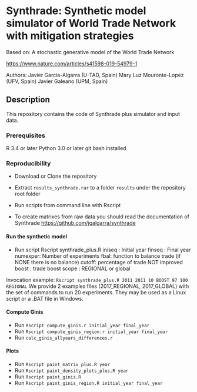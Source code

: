 # Synthrade: Synthetic model simulator of World Trade Network with mitigation strategies


Based on: A stochastic generative model of the World Trade Network

https://www.nature.com/articles/s41598-019-54979-1

Authors: Javier Garcia-Algarra (U-TAD, Spain)
         Mary Luz Mouronte-Lopez (UFV, Spain)
         Javier Galeano (UPM, Spain)


## Description

This repository contains the code of Synthrade plus simulator and input data.

### Prerequisites

R 3.4 or later
Python 3.0 or later
git bash installed


### Reproducibility

- Download or Clone the repository
- Extract `results_synthrade.rar` to a folder `results` under the repository root folder
- Run scripts from command line with Rscript

- To create matrixes from raw data you should read the documentation of Synthrade
https://github.com/jgalgarra/synthrade

#### Run the synthetic model

- Run script Rscript synthrade_plus.R
                    iniseq : Initial year
                    finseq : Final year
                    numexper: Number of experiments
                    fbal: function to balance trade (if NONE there is no balance)
                    cutoff: percentage of trade NOT improved
                    boost : trade boost
                    scope : REGIONAL or global

Invocation example: `Rscript synthrade_plus.R 2011 2011 10 BOOST 97 100 REGIONAL`
We provide 2 examples files (2017_REGIONAL, 2017_GLOBAL) with the set of commands to run 20 experiments. They may be used as a Linux script or a .BAT file in Windows.

#### Compute Ginis
- Run `Rscript compute_ginis.r initial_year final_year`
- Run `Rscript compute_ginis_region.r initial_year final_year`
- Run `calc_ginis_allyears_differences.r`

#### Plots
- Run `Rscript paint_matrix_plus.R year`
- Run `Rscript paint_density_plots_plus.R year` 
- Run `Rscript paint_ginis.R`
- Run `Rscript paint_ginis_region.R initial_year final_year`